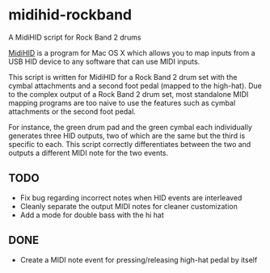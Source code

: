 midihid-rockband
================

A MidiHID script for Rock Band 2 drums

[MidiHID](http://code.google.com/p/midihid/) is a program for Mac OS X which
allows you to map inputs from a USB HID device to any software that can use
MIDI inputs.

This script is written for MidiHID for a Rock Band 2 drum set with the cymbal
attachments and a second foot pedal (mapped to the high-hat). Due to the
complex output of a Rock Band 2 drum set, most standalone MIDI mapping programs
are too naive to use the features such as cymbal attachments or the second foot
pedal. 

For instance, the green drum pad and the green cymbal each individually
generates three HID outputs, two of which are the same but the third is
specific to each. This script correctly differentiates between the two and
outputs a different MIDI note for the two events.

TODO
----
* Fix bug regarding incorrect notes when HID events are interleaved
* Cleanly separate the output MIDI notes for cleaner customization
* Add a mode for double bass with the hi hat

DONE
----
* Create a MIDI note event for pressing/releasing high-hat pedal by itself
